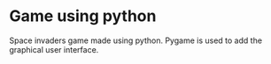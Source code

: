 # Game using python
 Space invaders game made using python. Pygame is used to add the graphical user interface.
